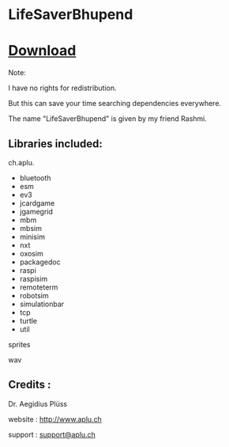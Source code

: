 # LifeSaverBhupend

# [Download](https://github.com/bhupendpatil/LifeSaverBhupend/releases)

Note:

I have no rights for redistribution.

But this can save your time searching dependencies everywhere.

The name "LifeSaverBhupend" is given by my friend Rashmi.

## Libraries included:
ch.aplu.
* bluetooth
* esm
* ev3
* jcardgame
* jgamegrid
* mbm
* mbsim
* minisim
* nxt
* oxosim
* packagedoc
* raspi
* raspisim
* remoteterm
* robotsim
* simulationbar
* tcp
* turtle
* util

sprites

wav

## Credits :
Dr. Aegidius Plüss

website : http://www.aplu.ch 

support : support@aplu.ch